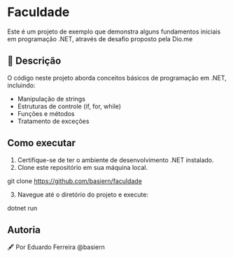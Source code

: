 # Faculdade

Este é um projeto de exemplo que demonstra alguns fundamentos iniciais em programação .NET, através de desafio proposto pela Dio.me


## 📝 Descrição

O código neste projeto aborda conceitos básicos de programação em .NET, incluindo:

- Manipulação de strings
- Estruturas de controle (if, for, while)
- Funções e métodos
- Tratamento de exceções

## Como executar

1. Certifique-se de ter o ambiente de desenvolvimento .NET instalado.
2. Clone este repositório em sua máquina local.

git clone https://github.com/basiern/faculdade

3. Navegue até o diretório do projeto e execute:

dotnet run

## Autoria

🖋 Por Eduardo Ferreira @basiern
